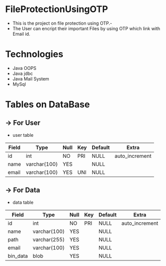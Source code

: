 # FileProtectionUsingOTP
- This is the project on file protection using OTP.-
-  The User can encript  their important Files by using OTP which link with Email id.

# Technologies
- Java OOPS
- Java jdbc
- Java Mail System
- MySql

# Tables on DataBase
-> For User
-------------
* user table

 Field | Type         | Null | Key | Default | Extra          
 ------|--------------|------|-----|---------|-------
 id    | int          | NO   | PRI | NULL    | auto_increment 
 name  | varchar(100) | YES  |     | NULL    |                
 email | varchar(100) | YES  | UNI | NULL    |                


-> For Data
---------------
* data table
  
 Field    | Type         | Null | Key | Default | Extra          
----------|--------------|------|-----|---------|----------------
 id       | int          | NO   | PRI | NULL    | auto_increment 
 name     | varchar(100) | YES  |     | NULL    |                
 path     | varchar(255) | YES  |     | NULL    |                
 email    | varchar(100) | YES  |     | NULL    |                
 bin_data | blob         | YES  |     | NULL    |                


